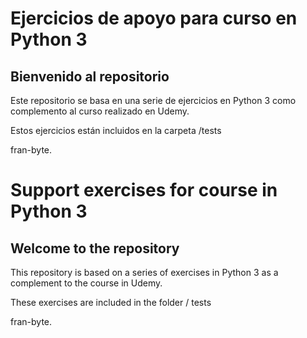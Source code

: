 <h1>Ejercicios de apoyo para curso en Python 3</h1>

<h2>Bienvenido al repositorio</h2>

Este repositorio se basa en una serie de ejercicios en Python 3
como complemento al curso realizado en Udemy. 

Estos ejercicios están incluidos en la carpeta  /tests

fran-byte.



<h1>Support exercises for course in Python 3</h1>

<h2>Welcome to the repository</h2>

This repository is based on a series of exercises in Python 3
 as a complement to the course in Udemy. 

These exercises are included in the folder / tests

fran-byte.
